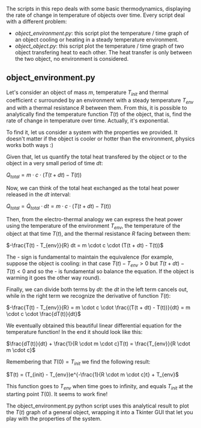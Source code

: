 The scripts in this repo deals with some basic thermodynamics, displaying the rate of change in temperature of objects over time. Every script deal with a different problem:
- *object_environment.py*: this script plot the temperature / time graph of an object cooling or heating in a steady temperature environment.
- *object_object.py*: this script plot the temperature / time graph of two object transfering heat to each other. The heat transfer is only between the two object, no environment is considered.


## object_environment.py

Let's consider an object of mass $m$, temperature $T_{init}$ and thermal coefficient $c$ surrounded by an environment with a steady temperature $T_{env}$ and with a thermal resistance $R$ between them. 
From this, it is possible to analytically find the temperature function $T(t)$ of the object, that is, find the rate of change in temperature over time. Actually, it's exponential.

To find it, let us consider a system with the properties we provided. It doesn't matter if the object is cooler or hotter than the environment, physics works both ways :)

Given that, let us quantify the total heat transfered by the object or to the object in a very small period of time $dt$:

$Q_{total} = m \cdot c \cdot (T(t + dt) - T(t))$

Now, we can think of the total heat exchanged as the total heat power released in the $dt$ interval:

$Q_{total} = \dot{Q}_{total} \cdot dt = m \cdot c \cdot (T(t + dt) - T(t))$

Then, from the electro-thermal analogy we can express the heat power using the temperature of the environment $T_{env}$, the temperature of the object at that time $T(t)$, and the thermal resistance $R$ facing between them:

$-\frac{T(t) - T_{env}}{R} dt = m \cdot c \cdot (T(t + dt) - T(t))$

The - sign is fundamental to maintain the equivalence (for example, suppose the object is cooling: in that case $T(t) - T_{env} > 0$ but $T(t + dt) - T(t) < 0$ and so the - is fundamental so balance the equation.
If the object is warming it goes the other way round).

Finally, we can divide both terms by $dt$: the $dt$ in the left term cancels out, while in the right term we recognize the derivative of function $T(t)$:

$-\frac{T(t) - T_{env}}{R} = m \cdot c \cdot \frac{(T(t + dt) - T(t))}{dt} = m \cdot c \cdot \frac{dT(t)}{dt}$

 We eventually obtained this beautiful linear differential equation for the temperature function! In the end it should look like this:

 $\frac{dT(t)}{dt} + \frac{1}{R \cdot m \cdot c}T(t) = \frac{T_{env}}{R \cdot m \cdot c}$

Remembering that $T(0) = T_{init}$ we find the following result:

$T(t) = (T_{init} - T_{env})e^{-\frac{1}{R \cdot m \cdot c}t} + T_{env}$

 This function goes to $T_{env}$ when time goes to infinity, and equals $T_{init}$ at the starting point $T(0)$. It seems to work fine! 

 The object_environment.py python script uses this analytical result to plot the $T(t)$ graph of a general object, wrapping it into a Tkinter GUI that let you play with the properties of the system.
